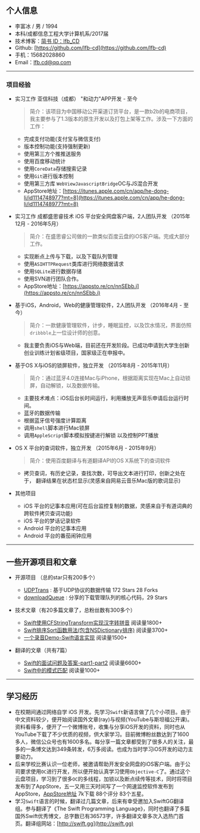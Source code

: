 ## 个人信息

 - 李富冰 / 男 / 1994 
 - 本科/成都信息工程大学计算机系/2017届 
 - 技术博客：[简书 ID：lfb_CD](http://www.jianshu.com/users/e78a977ccaeb/latest_articles)
 - Github: [https://github.com/lfb-cd](https://github.com/lfb-cd)
 - 手机：15682028860
 - Email：lfb.cd@qq.com

---

### 项目经验

- 实习工作 亚信科技（成都） "和动力"APP开发 - 至今
	>简介：该项目为中国移动公开渠道订货平台，是一款b2b的电商项目，		我主要参与了1.3版本的原生开发以及打包上架等工作。涉及一下方面的工作：
	- 完成支付功能(支付宝与微信支付)
	- 版本控制功能(支持强制更新)
	- 使用第三方个推推送服务
	- 使用百度移动统计
	- 使用`CoreData`存储搜索记录
	- 使用`Git`进行版本控制
	- 使用第三方库 `WebViewJavascriptBridge`OC与JS混合开发
	- AppStore地址：[https://itunes.apple.com/cn/app/he-dong-li/id1114748977?mt=8](https://itunes.apple.com/cn/app/he-dong-li/id1114748977?mt=8)


- 实习工作 成都盛思睿技术 iOS 平台安全网盘客户端，2人团队开发 （2015年12月 - 2016年5月）
	>简介：在盛思睿公司做的一款类似百度云盘的iOS客户端。完成大部分工作。
	- 实现断点上传与下载，以及下载队列管理
	- 使用`ASIHTTPRequest`类库进行网络数据请求
	- 使用`SQLite`进行数据存储
	- 使用SVN进行团队合作。
	- AppStore地址：[https://appsto.re/cn/nnSEbb.i](https://appsto.re/cn/nnSEbb.i)

- 基于iOS，Android，Web的健康管理软件，2人团队开发 （2016年4月 - 至今）
	>简介：一款健康管理软件，计步，睡眠监控，以及饮水情况，界面仿照`dribbble`上一位设计师的创意。
	- 我主要负责iOS与Web端，目前还在开发阶段。已成功申请到大学生创新创业训练计划省级项目，国家级正在申报中。


- 基于OS X与iOS的锁屏软件，独立开发 （2015年8月 - 2015年11月）
	>简介：通过蓝牙4.0连接Mac与iPhone，根据距离实现在Mac上自动锁屏，自动解锁，以及数据传输。
	- 主要技术难点：iOS后台长时间运行，利用播放无声音乐申请后台运行时间。
	- 蓝牙的数据传输
	- 根据蓝牙信号强度计算距离
	- 调用`shell`脚本进行Mac锁屏
	- 调用`AppleScript`脚本模拟按键进行解锁 以及控制PPT播放

- OS X 平台的查词软件，独立开发 （2015年6月 - 2015年9月）
	>简介：使用百度翻译与有道翻译API的OS X系统下的查词软件
	- 拷贝查词，有历史记录，查找次数，可导出文本进行打印，创新之处在于， 翻译结果在状态栏显示(灵感来自网易云音乐Mac版的歌词显示)
	
- 其他项目
	- iOS 平台的记事本应用(可在后台监控复制的数据，灵感来自于有道词典的跨软件拷贝查词功能)
	- iOS 平台的梦话记录软件
	- Android 平台的记事本应用 
	- Android 平台的番茄闹钟应用

---

## 一些开源项目和文章
- 开源项目 （总的star只有200多个）
	 - [UDPTrans](https://github.com/lfb-cd/UDPTrans-OC) : 基于UDP协议的数据传输 172 Stars 28 Forks
	 - [downloadQueue](https://github.com/lfb-cd/downloadQueue) : 分享的下载管理队列的核心代码，29 Stars

- 技术文章（有20多篇文章了，总粉丝数有300多个）
	- [Swift使用CFStringTransform实现汉字转拼音](http://www.jianshu.com/p/a6c000b65a93) 阅读量1800+
	- [Swift排序Sort函数用法(包含NSDictionary排序)](http://www.jianshu.com/p/ad71c94e7bc6) 阅读量3700+
	- [一个录音Demo-Swift语言实现](http://www.jianshu.com/p/f0b88355d7cb) 阅读量1500+


- 翻译的文章（共有7篇）
	- [Swift的面试问题及答案-part1](http://www.jianshu.com/p/e98d7dc625ff)[-part2](http://www.jianshu.com/p/0b9bdffc2523) 阅读量6600+
	- [Swift中的模式匹配](http://swift.gg/2015/10/16/swift-pattern-matching/) 阅读量1000+

---

## 学习经历
- 在校期间通过网络自学 iOS 开发。先学习`Swift`新语言做了几个小项目。由于中文资料较少，便开始阅读国外文章(ray)与视频(YouTube与斯坦福公开课)。资料看得多，便开了一个微博账号，收集与分享iOS开发的资料，同时也从YouTube下载了不少优质的视频，供大家学习。目前微博粉丝数达到了1600多人，微信公众号也有1600多名。每分享一篇文章都受到了很多人的关注，最多的一条博文达到349条转发，6万多阅读。也成为当时学习iOS开发的动力主要动力。
- 后来学校比赛认识一位老师，被邀请帮助开发安全网盘的iOS客户端。由于公司要求使用`OC`进行开发，所以便开始认真学习使用`Objective-C`了。通过这个云盘项目，学习到了很多`OC`的多线程，加锁以及断点续传等技术，同时将项目发布到了AppStore，五一又用三天时间写了一个网速监控软件发布到AppStore，[AppStore地址](https://itunes.apple.com/us/developer/sheng-si-rui-xin-xi-ji-shu/id1098564428) 7k下载 88个评分 83个五星。
- 学习`Swift`语言的时候，翻译过几篇文章，后来有幸受邀加入SwiftGG翻译组。参与翻译了《The Swift Programming Language》，同时也翻译了多篇国外Swift优秀博文，总字数已有36573字，许多翻译文章多次入选热门首页。翻译组网站：[http://swift.gg](http://swift.gg)
